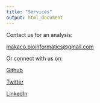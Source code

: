 ```yaml
---
title: "Services"
output: html_document
---
```


Contact us for an analysis:

makaco.bioinformatics@gmail.com

Or connect with us on:

[Github](https://github.com/makacom)

[Twitter]()

[LinkedIn]()
